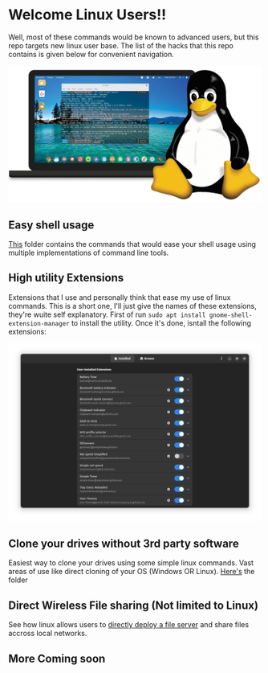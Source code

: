 # Welcome Linux Users!!
Well, most of these commands would be known to advanced users, but this repo targets new linux user base. The list of the hacks that this repo contains is given below for convenient navigation.

<p align="center">
  <img src="/assets/second.jpg" width="600"/>

</p>

## Easy shell usage
[This](/Linux/alias-shell-customization) folder contains the commands that would ease your shell usage using multiple implementations of command line tools.

## High utility Extensions
Extensions that I use and personally think that ease my use of linux commands.
This is a short one, I'll just give the names of these extensions, they're wuite self explanatory.
First of run `sudo apt install gnome-shell-extension-manager` to install the utility. Once it's done, isntall the following extensions:

<p align="center">
  <img src="/assets/extensions.png" width="900"/>

</p>


## Clone your drives without 3rd party software
Easiest way to clone your drives using some simple linux commands. Vast areas of use like direct cloning of your OS (Windows OR Linux). [Here's](/Linux/cloning-your-machine) the folder

## Direct Wireless File sharing (Not limited to Linux)
See how linux allows users to [directly deploy a file server](/Linux/direct-wireless-file-sharing) and share files accross local networks.

## More Coming soon
